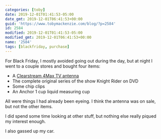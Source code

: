 ```yaml
---
categories: [toby]
date: 2019-12-01T01:41:53-05:00
date_gmt: 2019-12-01T06:41:53+00:00
guid: 'https://www.tobymackenzie.com/blog/?p=2584'
id: 2584
modified: 2019-12-01T01:41:53-05:00
modified_gmt: 2019-12-01T06:41:53+00:00
name: '2584'
tags: [blackfriday, purchase]
---
```


For Black Friday, I mostly avoided going out during the day, but at night I went to a couple stores and bought four items:<!--more-->

- A [Clearstream 4Max TV antenna](https://www.bestbuy.com/site/antennas-direct-clearstream-4max-indoor-outdoor-hdtv-antenna-black/5894080.p?skuId=5894080)
- The complete original series of the show Knight Rider on DVD
- Some chip clips
- An Anchor 1 cup liquid measuring cup

All were things I had already been eyeing.  I think the antenna was on sale, but not the other items.

I did spend some time looking at other stuff, but nothing else really piqued my interest enough.

I also gassed up my car.
